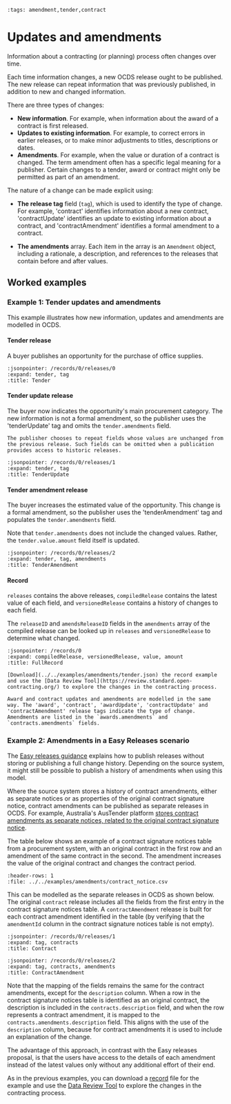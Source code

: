 ```{workedexample} Updates and amendments
:tags: amendment,tender,contract
```

# Updates and amendments

Information about a contracting (or planning) process often changes over time.

Each time information changes, a new OCDS release ought to be published. The new release can repeat information that was previously published, in addition to new and changed information.

There are three types of changes:

* **New information**. For example, when information about the award of a contract is first released.
* **Updates to existing information**. For example, to correct errors in earlier releases, or to make minor adjustments to titles, descriptions or dates.
* **Amendments**. For example, when the value or duration of a contract is changed. The term amendment often has a specific legal meaning for a publisher. Certain changes to a tender, award or contract might only be permitted as part of an amendment.

The nature of a change can be made explicit using:

* **The release tag** field (`tag`), which is used to identify the type of change. For example, 'contract' identifies information about a new contract, 'contractUpdate' identifies an update to existing information about a contract, and 'contractAmendment' identifies a formal amendment to a contract.

* **The amendments** array. Each item in the array is an `Amendment` object, including a rationale, a description, and references to the releases that contain before and after values.

## Worked examples

### Example 1: Tender updates and amendments

This example illustrates how new information, updates and amendments are modelled in OCDS.

#### Tender release

A buyer publishes an opportunity for the purchase of office supplies.

```{jsoninclude} ../../examples/amendments/tender.json
:jsonpointer: /records/0/releases/0
:expand: tender, tag
:title: Tender
```

#### Tender update release

The buyer now indicates the opportunity's main procurement category. The new information is not a formal amendment, so the publisher uses the 'tenderUpdate' tag and omits the `tender.amendments` field.

```{note}
The publisher chooses to repeat fields whose values are unchanged from the previous release. Such fields can be omitted when a publication provides access to historic releases.
```

```{jsoninclude} ../../examples/amendments/tender.json
:jsonpointer: /records/0/releases/1
:expand: tender, tag
:title: TenderUpdate
```

#### Tender amendment release

The buyer increases the estimated value of the opportunity. This change is a formal amendment, so the publisher uses the 'tenderAmendment' tag and populates the `tender.amendments` field.

Note that `tender.amendments` does not include the changed values. Rather, the `tender.value.amount` field itself is updated. 

```{jsoninclude} ../../examples/amendments/tender.json
:jsonpointer: /records/0/releases/2
:expand: tender, tag, amendments
:title: TenderAmendment
```

#### Record

`releases` contains the above releases, `compiledRelease` contains the latest value of each field, and `versionedRelease` contains a history of changes to each field.

The `releaseID` and `amendsReleaseID` fields in the `amendments` array of the compiled release can be looked up in `releases` and `versionedRelease` to determine what changed.

```{jsoninclude} ../../examples/amendments/tender.json
:jsonpointer: /records/0
:expand: compiledRelease, versionedRelease, value, amount
:title: FullRecord
```

```{hint}
[Download](../../examples/amendments/tender.json) the record example and use the [Data Review Tool](https://review.standard.open-contracting.org/) to explore the changes in the contracting process.
```

```{admonition} Award and contract updates and amendments
Award and contract updates and amendments are modelled in the same way. The 'award', 'contract', 'awardUpdate', 'contractUpdate' and 'contractAmendment' release tags indicate the type of change. Amendments are listed in the `awards.amendments` and `contracts.amendments` fields.
```

### Example 2: Amendments in a Easy Releases scenario

The [Easy releases guidance](../build/easy_releases) explains how to publish releases without storing or publishing a full change history. Depending on the source system, it might still be possible to publish a history of amendments when using this model.

Where the source system stores a history of contract amendments, either as separate notices or as properties of the original contract signature notice, contract amendments can be published as separate releases in OCDS. For example, Australia's AusTender platform [stores contract amendments as separate notices, related to the original contract signature notice](https://www.tenders.gov.au/Cn/Show/03a3c53e-b3bd-eac1-558a-4c659e44a516).

The table below shows an example of a contract signature notices table from a procurement system, with an original contract in the first row and an amendment of the same contract in the second. The amendment increases the value of the original contract and changes the contract period.

```{csv-table-no-translate}
:header-rows: 1
:file: ../../examples/amendments/contract_notice.csv
```

This can be modelled as the separate releases in OCDS as shown below. The original `contract` release includes all the fields from the first entry in the contract signature notices table. A `contractAmendment` release is built for each contract amendment identified in the table (by verifying that the `amendmentId` column in the contract signature notices table is not empty).

```{jsoninclude} ../../examples/amendments/easy_releases.json
:jsonpointer: /records/0/releases/1
:expand: tag, contracts
:title: Contract
```

```{jsoninclude} ../../examples/amendments/easy_releases.json
:jsonpointer: /records/0/releases/2
:expand: tag, contracts, amendments
:title: ContractAmendment
```

Note that the mapping of the fields remains the same for the contract amendments, except for the `description` column. When a row in the contract signature notices table is identified as an original contract, the description is included in the `contracts.description` field, and when the row represents a contract amendment, it is mapped to the `contracts.amendments.description` field. This aligns with the use of the `description` column, because for contract amendments it is used to include an explanation of the change.

The advantage of this approach, in contrast with the Easy releases proposal, is that the users have access to the details of each amendment instead of the latest values only without any additional effort of their end.

As in the previous examples, you can download a [record](../../examples/amendments/easy_releases.json) file for the example and use the [Data Review Tool](https://review.standard.open-contracting.org/) to explore the changes in the contracting process.
